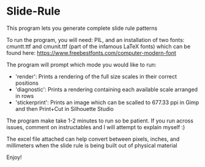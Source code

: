 # Slide-Rule

This program lets you generate complete slide rule patterns

To run the program, you will need:
PIL, and an installation of two fonts: cmuntt.ttf and cmunit.ttf (part of the infamous LaTeX fonts)
which can be found here: https://www.freebestfonts.com/computer-modern-font

The program will prompt which mode you would like to run:

- 'render': Prints a rendering of the full size scales in their correct positions
- 'diagnostic': Prints a rendering containing each available scale arranged in rows
- 'stickerprint': Prints an image which can be scalled to 677.33 ppi in Gimp and then Print+Cut in Silhouette Studio

The program make take 1-2 minutes to run so be patient. If you run across issues, comment on instructables and I will attempt to explain myself :)

The excel file attached can help convert between pixels, inches, and millimeters when the slide rule is being built out of physical material 

Enjoy!
